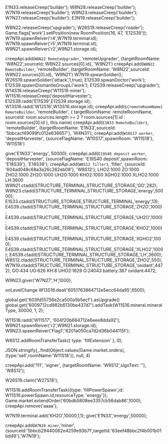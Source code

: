 E1N33.releaseCreep('builder');
W8N28.releaseCreep('builder');
W7N19.releaseCreep('builder');
W9N23.releaseCreep('builder');
W7N27.releaseCreep('builder');
E3N19.releaseCreep('builder');

W8N22.releaseCreep('upgrader');
W26S19.releaseCreep('roader');
Game.flags['work'].setPosition(new RoomPosition(16, 47, 'E12S39'));
W7N19.spawnReiver('r4',W7N19.terminal.id);
W7N19.spawnReiver('r5',W7N19.terminal.id);
W9N21.spawnReiver('r2',W9N21.storage.id);

creepApi.add(`W8N22 RemoteUpgrader`, 'remoteUpgrader', {targetRoomName: 'W8N22',sourceId: W8N22.sources[0].id}, 'W9N21')
creepApi.add(`W8N22 RemoteBuilder`, 'remoteBuilder', {targetRoomName: 'W8N22',sourceId: W8N22.sources[0].id}, 'W9N21')
W7N19.spwanSoldier();
W26S19.spwanSoldier('attack',1,true);
E12S39.spwanDoctor('work');
E12S39.spawnDismantleGroupL('work');
E12S39.releaseCreep('upgrader');
W14S18.releaseCreep('W11S18 miner');
W11S16.releaseCreep('depositHarvester');
E12S39.radd('E11S39',E12S39.storage.id);
W13S16.radd('W12S16',W13S16.storage.id);
creepApi.add(`${remoteRoomName} RemoteBuilder`, 'remoteBuilder', {
targetRoomName: remoteRoomName,
sourceId: room.sources.length >= 2 ? room.sources[1].id : room.sources[0].id
}, this.name)
creepApi.add(`E1N33 RemoteBuilder1`, 'remoteBuilder', {targetRoomName: 'E1N33',sourceId: '5bbcacf49099fc012e636657'}, 'W4N31');
creepApi.add(`W10S17 worker`, 'depositHarvester', {sourceFlagName: 'W10S17',spawnRoom: 'W11S18'}, 'W11S18')

give('E1N33','energy', 50000);
creepApi.add(`E19S40 deposit worker`, 'depositHarvester', {sourceFlagName: 'E19S40 deposit',spawnRoom: 'E18S39'}, 'E18S39');
creepApi.add(`W8S12 filler3`, 'filler', {sourceId: '604ad048c68a3a26c262eb08'}, 'W8S12');
LHO2:1000 ZO:1000 ZHO2:1000 ZH2O:1000 UH2O:1000 KHO2:1000 XGHO2:1000 XLHO2:1000 LH:3600
W9N21.ctadd(STRUCTURE_TERMINAL,STRUCTURE_STORAGE,'GO',282);
W9N23.ctadd(STRUCTURE_TERMINAL,STRUCTURE_STORAGE,'energy',50000);
E1S33.ctadd(STRUCTURE_STORAGE,STRUCTURE_TERMINAL,'energy',13);
E4S39.ctadd(STRUCTURE_TERMINAL,STRUCTURE_STORAGE,'ZH2O',1000);
E4S39.ctadd(STRUCTURE_TERMINAL,STRUCTURE_STORAGE,'UH2O',1000);
E4S39.ctadd(STRUCTURE_TERMINAL,STRUCTURE_STORAGE,'KHO2',1000);
E4S39.ctadd(STRUCTURE_TERMINAL,STRUCTURE_STORAGE,'XGHO2',1000);
E4S39.ctadd(STRUCTURE_TERMINAL,STRUCTURE_STORAGE,'XLHO2',1000);
E4S39.ctadd(STRUCTURE_TERMINAL,STRUCTURE_STORAGE,'LH',3600);
W8S12.ctadd(STRUCTURE_TERMINAL,STRUCTURE_STORAGE,'ZHO2',550);
W7N19.ctadd(STRUCTURE_TERMINAL,STRUCTURE_STORAGE,'oxidant',4472);
GO:434 UO:626 KH:8 UHO2:1629 O:24043 battery:367 oxidant:4472;

W9N23.giver('W7N27','H',1000);

onLevelChange
W13S16.deal('6051763864712e5ecc64da95',6500);

global.get('603fd55756e2ca500a5b5ecf').asUpgrade()
global.get('6009712cd982b6130be437d7').addTask(W11S16.mineral.mineralType, 30000, 1, 2);

W11S18.radd('W11S17', '604f20b664712e6eee8dda92');
W9N21.spawnReiver('r2',W9N21.storage.id);
W9N23.spawnReiver('Flag1','6201a050ca7d2d36b044115f');

W8S12.addRoomTransferTask({ type: 'fillExtension' }, 0);

JSON.stringify(\_.find(Object.values(Game.market.orders),{type:'sell',roomName:'W11S18'}), null, 4)

creepApi.add('111', 'signer', {targetRoomName: 'W9S12',signText: ''}, 'W8S12');

W26S19.claim('W27S18');

W11S16.addRoomTransferTask({type: 'fillPowerSpawn',id: W11S16.powerSpawn.id,resourceType: 'energy'});
Game.market.extendOrder('60bdb5808ee3357cb56dab86',1000);
creepApi.remove('aaaa');

W7N19.terminal.add('KH2O',10000,1,1);
give('E1N33','energy',50000);

creepApi.add(`W7N19 miner`,'miner',{sourceId:'5bbcb29440062e4259e93b7f',targetId:'63eef48bbc2f4b001b01bd49'},'W7N19');
